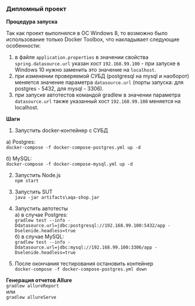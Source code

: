 ### Дипломный проект


**Процедура запуска**

Так как проект выполнялся в ОС Windows 8, то возможно было использование только Docker Toolbox, что накладывает следующие особенности:  
1. в файле `application.properties` в значении свойства `spring.datasource.url` указан хост `192.168.99.100` - при запуске в Windows 10 нужно заменить это значение на `localhost`.  
2. при изменении проверяемой СУБД (postgresql на mysql и наоборот) меняется значение параметра `datasource.url` (порты запуска: для postgres - 5432, для mysql - 3306).  
3. при запуске автотестов командой gradlew в значении параметра `datasource.url` также указанный хост `192.168.99.100` меняется на localhost.  

**Шаги**  

1. Запустить docker-контейнер с СУБД  

а) Postgres:  
`docker-compose -f docker-compose-postgres.yml up -d` 	 

б) MySQL:  
`docker-compose -f docker-compose-mysql.yml up -d`  

2. Запустить Node.js  
`npm start`  

3. Запустить SUT  
`java -jar artifacts\aqa-shop.jar`

4. Запустить автотесты  
a) в случае Postgres:  
`gradlew test --info -Ddatasource.url=jdbc:postgresql://192.168.99.100:5432/app -Dselenide.headless=true`  
б) в случае MySQL:  
`gradlew test --info -Ddatasource.url=jdbc:mysql://192.168.99.100:3306/app -Dselenide.headless=true`


5. После окончания тестирования остановить контейнер  
`docker-compose -f docker-compose-postgres.yml down`

**Генерация отчетов Allure**  
`gradlew allureReport`  
или  
`gradlew allureServe`





